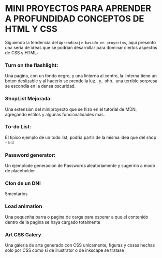 # MINI PROYECTOS PARA APRENDER A PROFUNDIDAD CONCEPTOS DE HTML Y CSS

Siguiendo la tendencia del `Aprendizaje basado en proyectos`, aqui presento una seria de ideas que se podrian desarrollar para dominar ciertos aspectos de CSS y HTML:

### Turn on the flashlight:

Una pagina, con un fondo negro, y una linterna al centro, la linterna tiene un boton deslizable y al hacerlo se prende la luz.. y.. ohh.. una terrible sorpresa se escondia en la densa oscuridad.

### ShopList Mejorada:

Una extension del miniproyecto que se hizo en el tutorial de MDN, agregando estilos y algunas funcionalidades mas.

### To-do List:

El tipico ejemplo de un todo list, podria partir de la misma idea que del shop - list

### Password generator:

Un ejemplode generacion de Passwords aleatoriamente y sugerirlo a modo de placeholder

### Clon de un DNI

5mentarios

### Load animation

Una pequenha barra o pagina de carga para esperar a que el contenido dentro de la pagina se haya cargado totalmente

### Art CSS Galery

Una galeria de arte generado con CSS unicamente, figuras y cosas hechas solo por CSS como si de illustrator o de inkscape se tratase
